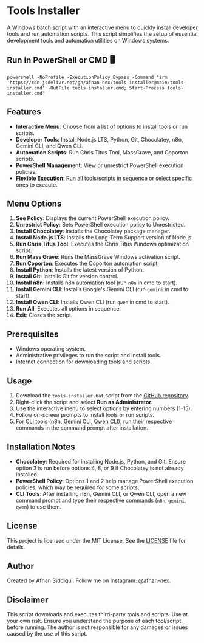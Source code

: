 # **Tools Installer**

A Windows batch script with an interactive menu to quickly install developer tools and run automation scripts. This script simplifies the setup of essential development tools and automation utilities on Windows systems.

## **Run in PowerShell or CMD 🖥️**
```
powershell -NoProfile -ExecutionPolicy Bypass -Command "irm 'https://cdn.jsdelivr.net/gh/afnan-nex/tools-installer@main/tools-installer.cmd' -OutFile tools-installer.cmd; Start-Process tools-installer.cmd"
```

## **Features**

*   **Interactive Menu**: Choose from a list of options to install tools or run scripts.
*   **Developer Tools**: Install Node.js LTS, Python, Git, Chocolatey, n8n, Gemini CLI, and Qwen CLI.
*   **Automation Scripts**: Run Chris Titus Tool, MassGrave, and Coporton scripts.
*   **PowerShell Management**: View or unrestrict PowerShell execution policies.
*   **Flexible Execution**: Run all tools/scripts in sequence or select specific ones to execute.

## **Menu Options**

1.  **See Policy**: Displays the current PowerShell execution policy.
2.  **Unrestrict Policy**: Sets PowerShell execution policy to Unrestricted.
3.  **Install Chocolatey**: Installs the Chocolatey package manager.
4.  **Install Node.js LTS**: Installs the Long-Term Support version of Node.js.
5.  **Run Chris Titus Tool**: Executes the Chris Titus Windows optimization script.
6.  **Run Mass Grave**: Runs the MassGrave Windows activation script.
7.  **Run Coporton**: Executes the Coporton automation script.
8.  **Install Python**: Installs the latest version of Python.
9.  **Install Git**: Installs Git for version control.
10.  **Install n8n**: Installs n8n automation tool (run `n8n` in cmd to start).
11.  **Install Gemini CLI**: Installs Google's Gemini CLI (run `gemini` in cmd to start).
12.  **Install Qwen CLI**: Installs Qwen CLI (run `qwen` in cmd to start).
13.  **Run All**: Executes all options in sequence.
14.  **Exit**: Closes the script.

## **Prerequisites**

*   Windows operating system.
*   Administrative privileges to run the script and install tools.
*   Internet connection for downloading tools and scripts.

## **Usage**

1.  Download the `tools-installer.bat` script from the [GitHub repository](https://github.com/afnan-nex/tools-installer).
2.  Right-click the script and select **Run as Administrator**.
3.  Use the interactive menu to select options by entering numbers (1-15).
4.  Follow on-screen prompts to install tools or run scripts.
5.  For CLI tools (n8n, Gemini CLI, Qwen CLI), run their respective commands in the command prompt after installation.

## **Installation Notes**

*   **Chocolatey**: Required for installing Node.js, Python, and Git. Ensure option 3 is run before options 4, 8, or 9 if Chocolatey is not already installed.
*   **PowerShell Policy**: Options 1 and 2 help manage PowerShell execution policies, which may be required for some scripts.
*   **CLI Tools**: After installing n8n, Gemini CLI, or Qwen CLI, open a new command prompt and type their respective commands (`n8n`, `gemini`, `qwen`) to use them.

## **License**

This project is licensed under the MIT License. See the [LICENSE](https://github.com/afnan-nex/tools-installer/blob/main/LICENSE) file for details.

## **Author**

Created by Afnan Siddiqui. Follow me on Instagram: [@afnan-nex](https://instagram.com/afnan-nex).

## **Disclaimer**

This script downloads and executes third-party tools and scripts. Use at your own risk. Ensure you understand the purpose of each tool/script before running. The author is not responsible for any damages or issues caused by the use of this script.
